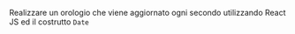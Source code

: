 Realizzare un orologio che viene aggiornato ogni secondo utilizzando React JS ed il costrutto `Date`